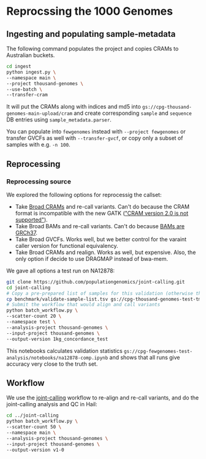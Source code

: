 # Reprocssing the 1000 Genomes

## Ingesting and populating sample-metadata

The following command populates the project and copies CRAMs to Australian buckets.

```bash
cd ingest
python ingest.py \
--namespace main \
--project thousand-genomes \
--use-batch \
--transfer-cram
```

It will put the CRAMs along with indices and md5 into `gs://cpg-thousand-genomes-main-upload/cram` and create corresponding `sample` and `sequence` DB entries using `sample_metadata.parser`.

You can populate into `fewgenomes` instead with `--project fewgenomes` or transfer GVCFs as well with `--transfer-gvcf`, or copy only a subset of samples with e.g. `-n 100`.

## Reprocessing

### Reprocessing source

We explored the following options for reprocessig the callset:

- Take [Broad CRAMs](gs://fc-56ac46ea-efc4-4683-b6d5-6d95bed41c5e) and re-call variants. Can't do because the CRAM format is incompatible with the new GATK (["CRAM version 2.0 is not supported"](https://batch.hail.populationgenomics.org.au/batches/5434/jobs/109)).
- Take Broad BAMs and re-call variants. Can't do because [BAMs are GRCh37](https://batch.hail.populationgenomics.org.au/batches/5546/jobs/2).
- Take Broad GVCFs. Works well, but we better control for the varaint caller version for functional equivalency.
- Take Broad CRAMs and realign. Works as well, but expensive. Also, the only option if decide to use DRAGMAP instead of bwa-mem.

We gave all options a test run on NA12878:

```bash
git clone https://github.com/populationgenomics/joint-calling.git
cd joint-calling
# Copy a pre-prepared list of samples for this validation (otherwise the pipeline will attempt to pull all samples from `test`
cp benchmark/validate-sample-list.tsv gs://cpg-thousand-genomes-test-tmp/joint-calling/1kg_concordance_test/samples.tsv
# Submit the workflow that would align and call variants
python batch_workflow.py \
--scatter-count 20 \
--namespace test \
--analysis-project thousand-genomes \
--input-project thousand-genomes \
--output-version 1kg_concordance_test
```

This notebooks calculates validation statistics `gs://cpg-fewgenomes-test-analysis/notebooks/na12878-comp.ipynb` and shows that all runs give accuracy very close to the truth set.

## Workflow

We use the [joint-calling](https://github.com/populationgenomics/joint-calling.git) workflow to re-align and re-call variants, and do the joint-calling analysis and QC in Hail:

```bash
cd ../joint-calling
python batch_workflow.py \
--scatter-count 50 \
--namespace main \
--analysis-project thousand-genomes \
--input-project thousand-genomes \
--output-version v1-0
```
